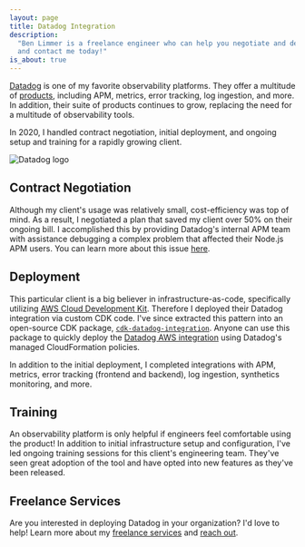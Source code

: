 ```yaml
---
layout: page
title: Datadog Integration
description:
  "Ben Limmer is a freelance engineer who can help you negotiate and deploy Datadog for your organization. Learn more
  and contact me today!"
is_about: true
---
```


[Datadog](https://datadoghq.com) is one of my favorite observability platforms. They offer a multitude of
[products](https://www.datadoghq.com/product/), including APM, metrics, error tracking, log ingestion, and more. In
addition, their suite of products continues to grow, replacing the need for a multitude of observability tools.

In 2020, I handled contract negotiation, initial deployment, and ongoing setup and training for a rapidly growing
client.

<div class='center mt-5 mb-5'>
  <img src="{{ site.base_url }}/{% ministamp _images/portfolio/freelance/datadog-logo.svg assets/images/pages/portfolio/freelance/datadog-logo.svg %}" style='max-width: 40%' alt='Datadog logo'>
</div>

## Contract Negotiation

Although my client's usage was relatively small, cost-efficiency was top of mind. As a result, I negotiated a plan that
saved my client over 50% on their ongoing bill. I accomplished this by providing Datadog's internal APM team with
assistance debugging a complex problem that affected their Node.js APM users. You can learn more about this issue
[here](https://github.com/DataDog/dd-trace-js/issues/1095).

## Deployment

This particular client is a big believer in infrastructure-as-code, specifically utilizing
[AWS Cloud Development Kit](https://aws.amazon.com/cdk/). Therefore I deployed their Datadog integration via custom CDK
code. I've since extracted this pattern into an open-source CDK package,
[`cdk-datadog-integration`](https://github.com/blimmer/cdk-datadog-integration). Anyone can use this package to quickly
deploy the
[Datadog AWS integration](https://docs.datadoghq.com/integrations/amazon_web_services/?tab=roledelegation#setup) using
Datadog's managed CloudFormation policies.

In addition to the initial deployment, I completed integrations with APM, metrics, error tracking (frontend and
backend), log ingestion, synthetics monitoring, and more.

## Training

An observability platform is only helpful if engineers feel comfortable using the product! In addition to initial
infrastructure setup and configuration, I've led ongoing training sessions for this client's engineering team. They've
seen great adoption of the tool and have opted into new features as they've been released.

## Freelance Services

Are you interested in deploying Datadog in your organization? I'd love to help! Learn more about my
[freelance services](/freelance) and [reach out](/freelance/contact).
